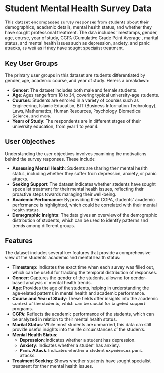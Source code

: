 # Student Mental Health Survey Data

This dataset encompasses survey responses from students about their demographics, academic details, mental health status, and whether they have sought professional treatment. The data includes timestamps, gender, age, course, year of study, CGPA (Cumulative Grade Point Average), marital status, and mental health issues such as depression, anxiety, and panic attacks, as well as if they have sought specialist treatment.

## Key User Groups

The primary user groups in this dataset are students differentiated by gender, age, academic course, and year of study. Here is a breakdown:

- **Gender**: The dataset includes both male and female students.
- **Age**: Ages range from 18 to 24, covering typical university-age students.
- **Courses**: Students are enrolled in a variety of courses such as Engineering, Islamic Education, BIT (Business Information Technology), Laws, Mathematics, Human Resources, Psychology, Biomedical Science, and more.
- **Years of Study**: The respondents are in different stages of their university education, from year 1 to year 4.

## User Objectives

Understanding the user objectives involves examining the motivations behind the survey responses. These include:

- **Assessing Mental Health**: Students are sharing their mental health status, including whether they suffer from depression, anxiety, or panic attacks.
- **Seeking Support**: The dataset indicates whether students have sought specialist treatment for their mental health issues, reflecting their proactive steps towards managing their well-being.
- **Academic Performance**: By providing their CGPA, students' academic performance is highlighted, which could be correlated with their mental health status.
- **Demographic Insights**: The data gives an overview of the demographic distribution of students, which can be used to identify patterns and trends among different groups.

## Features

The dataset includes several key features that provide a comprehensive view of the students' academic and mental health status:

- **Timestamp**: Indicates the exact time when each survey was filled out, which can be useful for tracking the temporal distribution of responses.
- **Gender**: Captures the gender of the students, allowing for gender-based analysis of mental health trends.
- **Age**: Provides the age of the students, helping in understanding the age-related patterns in mental health and academic performance.
- **Course and Year of Study**: These fields offer insights into the academic context of the students, which can be crucial for targeted support programs.
- **CGPA**: Reflects the academic performance of the students, which can be analyzed in relation to their mental health status.
- **Marital Status**: While most students are unmarried, this data can still provide useful insights into the life circumstances of the students.
- **Mental Health Status**:
  - **Depression**: Indicates whether a student has depression.
  - **Anxiety**: Indicates whether a student has anxiety.
  - **Panic Attack**: Indicates whether a student experiences panic attacks.
- **Treatment Seeking**: Shows whether students have sought specialist treatment for their mental health issues.

